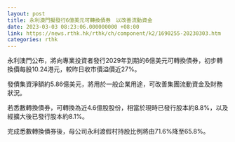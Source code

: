 ```yaml
---
layout: post
title: 永利澳門擬發行6億美元可轉換債券　以改善流動資金
date: 2023-03-03 08:23:06.000000000 +08:00
link: https://news.rthk.hk/rthk/ch/component/k2/1690255-20230303.htm
categories: rthk
---
```


永利澳門公布，將向專業投資者發行2029年到期的6億美元可轉換債券，初步轉換價每股10.24港元，較昨日收市價溢價近27%。

發債集資淨額約5.86億美元，將用於一般企業用途，可改善集團流動資金及財務狀況。

若悉數轉換債券，可轉換為近4.6億股股份，相當於現時已發行股本約8.8%，以及經擴大後已發行股本約8.1%。

完成悉數轉換債券後，母公司永利渡假村持股比例將由71.6%降至65.8%。
